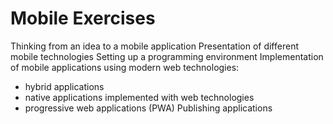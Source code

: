 # Mobile Exercises

Thinking from an idea to a mobile application
Presentation of different mobile technologies
Setting up a programming environment
Implementation of mobile applications using modern web technologies:
- hybrid applications
- native applications implemented with web technologies
- progressive web applications (PWA)
Publishing applications
